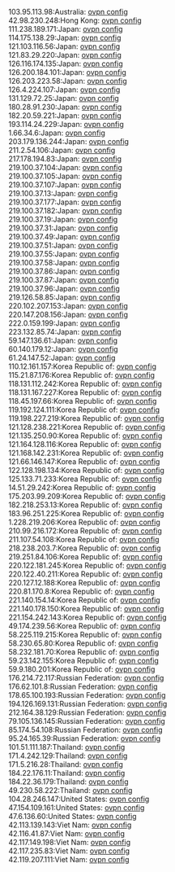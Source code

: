 103.95.113.98:Australia: [ovpn config](vpn/103_95_113_98.ovpn)  
42.98.230.248:Hong Kong: [ovpn config](vpn/42_98_230_248.ovpn)  
111.238.189.171:Japan: [ovpn config](vpn/111_238_189_171.ovpn)  
114.175.138.29:Japan: [ovpn config](vpn/114_175_138_29.ovpn)  
121.103.116.56:Japan: [ovpn config](vpn/121_103_116_56.ovpn)  
121.83.29.220:Japan: [ovpn config](vpn/121_83_29_220.ovpn)  
126.116.174.135:Japan: [ovpn config](vpn/126_116_174_135.ovpn)  
126.200.184.101:Japan: [ovpn config](vpn/126_200_184_101.ovpn)  
126.203.223.58:Japan: [ovpn config](vpn/126_203_223_58.ovpn)  
126.4.224.107:Japan: [ovpn config](vpn/126_4_224_107.ovpn)  
131.129.72.25:Japan: [ovpn config](vpn/131_129_72_25.ovpn)  
180.28.91.230:Japan: [ovpn config](vpn/180_28_91_230.ovpn)  
182.20.59.221:Japan: [ovpn config](vpn/182_20_59_221.ovpn)  
193.114.24.229:Japan: [ovpn config](vpn/193_114_24_229.ovpn)  
1.66.34.6:Japan: [ovpn config](vpn/1_66_34_6.ovpn)  
203.179.136.244:Japan: [ovpn config](vpn/203_179_136_244.ovpn)  
211.2.54.106:Japan: [ovpn config](vpn/211_2_54_106.ovpn)  
217.178.194.83:Japan: [ovpn config](vpn/217_178_194_83.ovpn)  
219.100.37.104:Japan: [ovpn config](vpn/219_100_37_104.ovpn)  
219.100.37.105:Japan: [ovpn config](vpn/219_100_37_105.ovpn)  
219.100.37.107:Japan: [ovpn config](vpn/219_100_37_107.ovpn)  
219.100.37.13:Japan: [ovpn config](vpn/219_100_37_13.ovpn)  
219.100.37.177:Japan: [ovpn config](vpn/219_100_37_177.ovpn)  
219.100.37.182:Japan: [ovpn config](vpn/219_100_37_182.ovpn)  
219.100.37.19:Japan: [ovpn config](vpn/219_100_37_19.ovpn)  
219.100.37.31:Japan: [ovpn config](vpn/219_100_37_31.ovpn)  
219.100.37.49:Japan: [ovpn config](vpn/219_100_37_49.ovpn)  
219.100.37.51:Japan: [ovpn config](vpn/219_100_37_51.ovpn)  
219.100.37.55:Japan: [ovpn config](vpn/219_100_37_55.ovpn)  
219.100.37.58:Japan: [ovpn config](vpn/219_100_37_58.ovpn)  
219.100.37.86:Japan: [ovpn config](vpn/219_100_37_86.ovpn)  
219.100.37.87:Japan: [ovpn config](vpn/219_100_37_87.ovpn)  
219.100.37.96:Japan: [ovpn config](vpn/219_100_37_96.ovpn)  
219.126.58.85:Japan: [ovpn config](vpn/219_126_58_85.ovpn)  
220.102.207.153:Japan: [ovpn config](vpn/220_102_207_153.ovpn)  
220.147.208.156:Japan: [ovpn config](vpn/220_147_208_156.ovpn)  
222.0.159.199:Japan: [ovpn config](vpn/222_0_159_199.ovpn)  
223.132.85.74:Japan: [ovpn config](vpn/223_132_85_74.ovpn)  
59.147.136.61:Japan: [ovpn config](vpn/59_147_136_61.ovpn)  
60.140.179.12:Japan: [ovpn config](vpn/60_140_179_12.ovpn)  
61.24.147.52:Japan: [ovpn config](vpn/61_24_147_52.ovpn)  
110.12.161.157:Korea Republic of: [ovpn config](vpn/110_12_161_157.ovpn)  
115.21.87.176:Korea Republic of: [ovpn config](vpn/115_21_87_176.ovpn)  
118.131.112.242:Korea Republic of: [ovpn config](vpn/118_131_112_242.ovpn)  
118.131.167.227:Korea Republic of: [ovpn config](vpn/118_131_167_227.ovpn)  
118.45.197.66:Korea Republic of: [ovpn config](vpn/118_45_197_66.ovpn)  
119.192.124.111:Korea Republic of: [ovpn config](vpn/119_192_124_111.ovpn)  
119.198.227.219:Korea Republic of: [ovpn config](vpn/119_198_227_219.ovpn)  
121.128.238.221:Korea Republic of: [ovpn config](vpn/121_128_238_221.ovpn)  
121.135.250.90:Korea Republic of: [ovpn config](vpn/121_135_250_90.ovpn)  
121.164.128.116:Korea Republic of: [ovpn config](vpn/121_164_128_116.ovpn)  
121.168.142.231:Korea Republic of: [ovpn config](vpn/121_168_142_231.ovpn)  
121.66.146.147:Korea Republic of: [ovpn config](vpn/121_66_146_147.ovpn)  
122.128.198.134:Korea Republic of: [ovpn config](vpn/122_128_198_134.ovpn)  
125.133.71.233:Korea Republic of: [ovpn config](vpn/125_133_71_233.ovpn)  
14.51.29.242:Korea Republic of: [ovpn config](vpn/14_51_29_242.ovpn)  
175.203.99.209:Korea Republic of: [ovpn config](vpn/175_203_99_209.ovpn)  
182.218.253.13:Korea Republic of: [ovpn config](vpn/182_218_253_13.ovpn)  
183.96.251.225:Korea Republic of: [ovpn config](vpn/183_96_251_225.ovpn)  
1.228.219.206:Korea Republic of: [ovpn config](vpn/1_228_219_206.ovpn)  
210.99.216.172:Korea Republic of: [ovpn config](vpn/210_99_216_172.ovpn)  
211.107.54.108:Korea Republic of: [ovpn config](vpn/211_107_54_108.ovpn)  
218.238.203.7:Korea Republic of: [ovpn config](vpn/218_238_203_7.ovpn)  
219.251.84.106:Korea Republic of: [ovpn config](vpn/219_251_84_106.ovpn)  
220.122.181.245:Korea Republic of: [ovpn config](vpn/220_122_181_245.ovpn)  
220.122.40.211:Korea Republic of: [ovpn config](vpn/220_122_40_211.ovpn)  
220.127.12.188:Korea Republic of: [ovpn config](vpn/220_127_12_188.ovpn)  
220.81.170.8:Korea Republic of: [ovpn config](vpn/220_81_170_8.ovpn)  
221.140.154.14:Korea Republic of: [ovpn config](vpn/221_140_154_14.ovpn)  
221.140.178.150:Korea Republic of: [ovpn config](vpn/221_140_178_150.ovpn)  
221.154.242.143:Korea Republic of: [ovpn config](vpn/221_154_242_143.ovpn)  
49.174.239.56:Korea Republic of: [ovpn config](vpn/49_174_239_56.ovpn)  
58.225.119.215:Korea Republic of: [ovpn config](vpn/58_225_119_215.ovpn)  
58.230.65.80:Korea Republic of: [ovpn config](vpn/58_230_65_80.ovpn)  
58.232.181.70:Korea Republic of: [ovpn config](vpn/58_232_181_70.ovpn)  
59.23.142.155:Korea Republic of: [ovpn config](vpn/59_23_142_155.ovpn)  
59.9.180.201:Korea Republic of: [ovpn config](vpn/59_9_180_201.ovpn)  
176.214.72.117:Russian Federation: [ovpn config](vpn/176_214_72_117.ovpn)  
176.62.101.8:Russian Federation: [ovpn config](vpn/176_62_101_8.ovpn)  
178.65.100.193:Russian Federation: [ovpn config](vpn/178_65_100_193.ovpn)  
194.126.169.131:Russian Federation: [ovpn config](vpn/194_126_169_131.ovpn)  
212.164.38.129:Russian Federation: [ovpn config](vpn/212_164_38_129.ovpn)  
79.105.136.145:Russian Federation: [ovpn config](vpn/79_105_136_145.ovpn)  
85.174.54.108:Russian Federation: [ovpn config](vpn/85_174_54_108.ovpn)  
95.24.165.39:Russian Federation: [ovpn config](vpn/95_24_165_39.ovpn)  
101.51.111.187:Thailand: [ovpn config](vpn/101_51_111_187.ovpn)  
171.4.242.129:Thailand: [ovpn config](vpn/171_4_242_129.ovpn)  
171.5.216.28:Thailand: [ovpn config](vpn/171_5_216_28.ovpn)  
184.22.176.11:Thailand: [ovpn config](vpn/184_22_176_11.ovpn)  
184.22.36.179:Thailand: [ovpn config](vpn/184_22_36_179.ovpn)  
49.230.58.222:Thailand: [ovpn config](vpn/49_230_58_222.ovpn)  
104.28.246.147:United States: [ovpn config](vpn/104_28_246_147.ovpn)  
47.154.109.161:United States: [ovpn config](vpn/47_154_109_161.ovpn)  
47.6.136.60:United States: [ovpn config](vpn/47_6_136_60.ovpn)  
42.113.139.143:Viet Nam: [ovpn config](vpn/42_113_139_143.ovpn)  
42.116.41.87:Viet Nam: [ovpn config](vpn/42_116_41_87.ovpn)  
42.117.149.198:Viet Nam: [ovpn config](vpn/42_117_149_198.ovpn)  
42.117.235.83:Viet Nam: [ovpn config](vpn/42_117_235_83.ovpn)  
42.119.207.111:Viet Nam: [ovpn config](vpn/42_119_207_111.ovpn)  
